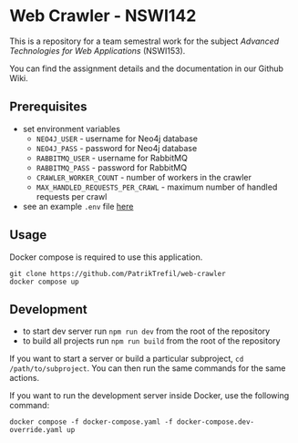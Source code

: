 # Web Crawler - NSWI142

This is a repository for a team semestral work for the subject _Advanced Technologies for Web Applications_ (NSWI153).

You can find the assignment details and the documentation in our Github Wiki.

## Prerequisites

- set environment variables
    - `NEO4J_USER` - username for Neo4j database
    - `NEO4J_PASS` - password for Neo4j database
    - `RABBITMQ_USER` - username for RabbitMQ
    - `RABBITMQ_PASS` - password for RabbitMQ
    - `CRAWLER_WORKER_COUNT` - number of workers in the crawler
    - `MAX_HANDLED_REQUESTS_PER_CRAWL` - maximum number of handled requests per crawl
- see an example `.env` file [here](./.env.example)

## Usage

Docker compose is required to use this application.

```
git clone https://github.com/PatrikTrefil/web-crawler
docker compose up
```

## Development

-   to start dev server run `npm run dev` from the root of the repository
-   to build all projects run `npm run build` from the root of the repository

If you want to start a server or build a particular subproject, `cd /path/to/subproject`.
You can then run the same commands for the same actions.

If you want to run the development server inside Docker, use the following command:

```
docker compose -f docker-compose.yaml -f docker-compose.dev-override.yaml up
```
